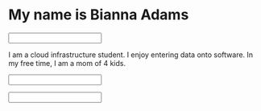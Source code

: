<DOCTYPE html>
<html>
 <head>
 <h1>My name is Bianna Adams</h1>
 <title>My Personal Introduction</title>
 <div><style>CSS rules</style>
  </div> 
  <input background="pink">
 <body>
 <p>I am a cloud infrastructure student. I enjoy entering data onto software. In my free time, I am a mom of 4 kids.</p>
<div>
 <input color="white">
 <p>
  <input color="purple"></p>
</div>
 </body>
 </head>
</html>
